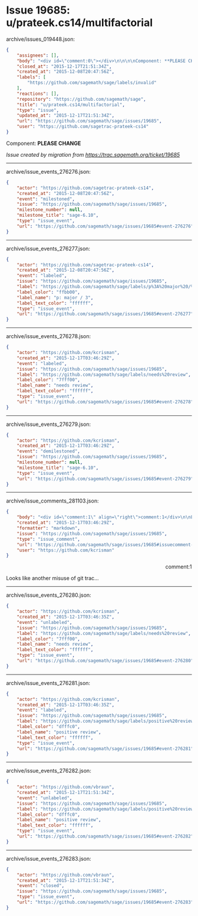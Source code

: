 # Issue 19685: u/prateek.cs14/multifactorial

archive/issues_019448.json:
```json
{
    "assignees": [],
    "body": "<div id=\"comment:0\"></div>\n\n\n\nComponent: **PLEASE CHANGE**\n\n_Issue created by migration from https://trac.sagemath.org/ticket/19685_\n\n",
    "closed_at": "2015-12-17T21:51:34Z",
    "created_at": "2015-12-08T20:47:56Z",
    "labels": [
        "https://github.com/sagemath/sage/labels/invalid"
    ],
    "reactions": [],
    "repository": "https://github.com/sagemath/sage",
    "title": "u/prateek.cs14/multifactorial",
    "type": "issue",
    "updated_at": "2015-12-17T21:51:34Z",
    "url": "https://github.com/sagemath/sage/issues/19685",
    "user": "https://github.com/sagetrac-prateek-cs14"
}
```
<div id="comment:0"></div>



Component: **PLEASE CHANGE**

_Issue created by migration from https://trac.sagemath.org/ticket/19685_





---

archive/issue_events_276276.json:
```json
{
    "actor": "https://github.com/sagetrac-prateek-cs14",
    "created_at": "2015-12-08T20:47:56Z",
    "event": "milestoned",
    "issue": "https://github.com/sagemath/sage/issues/19685",
    "milestone_number": null,
    "milestone_title": "sage-6.10",
    "type": "issue_event",
    "url": "https://github.com/sagemath/sage/issues/19685#event-276276"
}
```



---

archive/issue_events_276277.json:
```json
{
    "actor": "https://github.com/sagetrac-prateek-cs14",
    "created_at": "2015-12-08T20:47:56Z",
    "event": "labeled",
    "issue": "https://github.com/sagemath/sage/issues/19685",
    "label": "https://github.com/sagemath/sage/labels/p%3A%20major%20/%203",
    "label_color": "ffbb00",
    "label_name": "p: major / 3",
    "label_text_color": "ffffff",
    "type": "issue_event",
    "url": "https://github.com/sagemath/sage/issues/19685#event-276277"
}
```



---

archive/issue_events_276278.json:
```json
{
    "actor": "https://github.com/kcrisman",
    "created_at": "2015-12-17T03:46:29Z",
    "event": "labeled",
    "issue": "https://github.com/sagemath/sage/issues/19685",
    "label": "https://github.com/sagemath/sage/labels/needs%20review",
    "label_color": "7fff00",
    "label_name": "needs review",
    "label_text_color": "ffffff",
    "type": "issue_event",
    "url": "https://github.com/sagemath/sage/issues/19685#event-276278"
}
```



---

archive/issue_events_276279.json:
```json
{
    "actor": "https://github.com/kcrisman",
    "created_at": "2015-12-17T03:46:29Z",
    "event": "demilestoned",
    "issue": "https://github.com/sagemath/sage/issues/19685",
    "milestone_number": null,
    "milestone_title": "sage-6.10",
    "type": "issue_event",
    "url": "https://github.com/sagemath/sage/issues/19685#event-276279"
}
```



---

archive/issue_comments_281103.json:
```json
{
    "body": "<div id=\"comment:1\" align=\"right\">comment:1</div>\n\nLooks like another misuse of git trac...",
    "created_at": "2015-12-17T03:46:29Z",
    "formatter": "markdown",
    "issue": "https://github.com/sagemath/sage/issues/19685",
    "type": "issue_comment",
    "url": "https://github.com/sagemath/sage/issues/19685#issuecomment-281103",
    "user": "https://github.com/kcrisman"
}
```

<div id="comment:1" align="right">comment:1</div>

Looks like another misuse of git trac...



---

archive/issue_events_276280.json:
```json
{
    "actor": "https://github.com/kcrisman",
    "created_at": "2015-12-17T03:46:35Z",
    "event": "unlabeled",
    "issue": "https://github.com/sagemath/sage/issues/19685",
    "label": "https://github.com/sagemath/sage/labels/needs%20review",
    "label_color": "7fff00",
    "label_name": "needs review",
    "label_text_color": "ffffff",
    "type": "issue_event",
    "url": "https://github.com/sagemath/sage/issues/19685#event-276280"
}
```



---

archive/issue_events_276281.json:
```json
{
    "actor": "https://github.com/kcrisman",
    "created_at": "2015-12-17T03:46:35Z",
    "event": "labeled",
    "issue": "https://github.com/sagemath/sage/issues/19685",
    "label": "https://github.com/sagemath/sage/labels/positive%20review",
    "label_color": "dfffc0",
    "label_name": "positive review",
    "label_text_color": "ffffff",
    "type": "issue_event",
    "url": "https://github.com/sagemath/sage/issues/19685#event-276281"
}
```



---

archive/issue_events_276282.json:
```json
{
    "actor": "https://github.com/vbraun",
    "created_at": "2015-12-17T21:51:34Z",
    "event": "unlabeled",
    "issue": "https://github.com/sagemath/sage/issues/19685",
    "label": "https://github.com/sagemath/sage/labels/positive%20review",
    "label_color": "dfffc0",
    "label_name": "positive review",
    "label_text_color": "ffffff",
    "type": "issue_event",
    "url": "https://github.com/sagemath/sage/issues/19685#event-276282"
}
```



---

archive/issue_events_276283.json:
```json
{
    "actor": "https://github.com/vbraun",
    "created_at": "2015-12-17T21:51:34Z",
    "event": "closed",
    "issue": "https://github.com/sagemath/sage/issues/19685",
    "type": "issue_event",
    "url": "https://github.com/sagemath/sage/issues/19685#event-276283"
}
```
